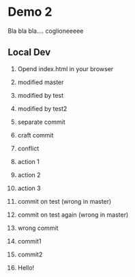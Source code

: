 # Demo 2

Bla bla bla.... coglioneeeee

## Local Dev

1. Opend index.html in your browser

2. modified master

3. modified by test

4. modified by test2

5. separate commit

6. craft commit

7. conflict

8. action 1

9. action 2

10. action 3

11. commit on test (wrong in master)

12. commit on test again (wrong in master)

13. wrong commit

14. commit1

15. commit2

16. Hello!